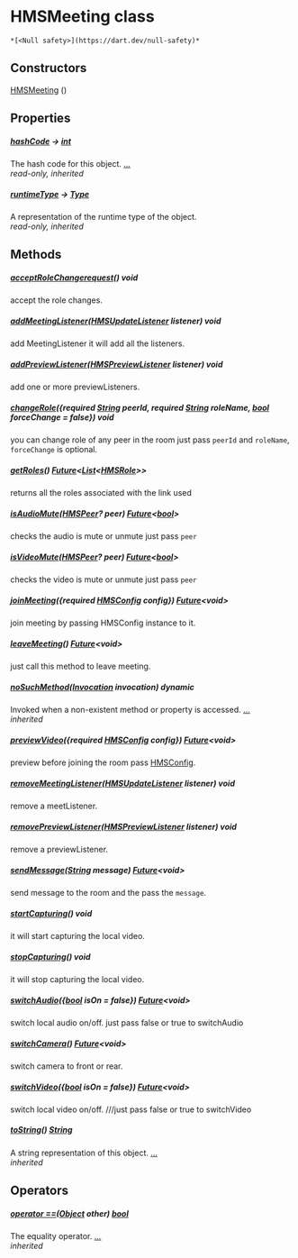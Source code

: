 


# HMSMeeting class






    *[<Null safety>](https://dart.dev/null-safety)*






## Constructors

[HMSMeeting](../meeting_meeting/HMSMeeting/HMSMeeting.md) ()

    


## Properties

##### [hashCode](https://api.flutter.dev/flutter/dart-core/Object/hashCode.html) &#8594; [int](https://api.flutter.dev/flutter/dart-core/int-class.html)



The hash code for this object. [...](https://api.flutter.dev/flutter/dart-core/Object/hashCode.html)  
_read-only, inherited_



##### [runtimeType](https://api.flutter.dev/flutter/dart-core/Object/runtimeType.html) &#8594; [Type](https://api.flutter.dev/flutter/dart-core/Type-class.html)



A representation of the runtime type of the object.   
_read-only, inherited_




## Methods

##### [acceptRoleChangerequest](../meeting_meeting/HMSMeeting/acceptRoleChangerequest.md)() void



accept the role changes.   




##### [addMeetingListener](../meeting_meeting/HMSMeeting/addMeetingListener.md)([HMSUpdateListener](../model_hms_update_listener/HMSUpdateListener-class.md) listener) void



add MeetingListener it will add all the listeners.   




##### [addPreviewListener](../meeting_meeting/HMSMeeting/addPreviewListener.md)([HMSPreviewListener](../model_hms_preview_listener/HMSPreviewListener-class.md) listener) void



add one or more previewListeners.   




##### [changeRole](../meeting_meeting/HMSMeeting/changeRole.md)({required [String](https://api.flutter.dev/flutter/dart-core/String-class.html) peerId, required [String](https://api.flutter.dev/flutter/dart-core/String-class.html) roleName, [bool](https://api.flutter.dev/flutter/dart-core/bool-class.html) forceChange = false}) void



you can change role of any peer in the room just pass <code>peerId</code> and <code>roleName</code>, <code>forceChange</code> is optional.   




##### [getRoles](../meeting_meeting/HMSMeeting/getRoles.md)() [Future](https://api.flutter.dev/flutter/dart-async/Future-class.html)&lt;[List](https://api.flutter.dev/flutter/dart-core/List-class.html)&lt;[HMSRole](../model_hms_role/HMSRole-class.md)>>



returns all the roles associated with the link used   




##### [isAudioMute](../meeting_meeting/HMSMeeting/isAudioMute.md)([HMSPeer](../model_hms_peer/HMSPeer-class.md)? peer) [Future](https://api.flutter.dev/flutter/dart-async/Future-class.html)&lt;[bool](https://api.flutter.dev/flutter/dart-core/bool-class.html)>



checks the audio is mute or unmute just pass <code>peer</code>   




##### [isVideoMute](../meeting_meeting/HMSMeeting/isVideoMute.md)([HMSPeer](../model_hms_peer/HMSPeer-class.md)? peer) [Future](https://api.flutter.dev/flutter/dart-async/Future-class.html)&lt;[bool](https://api.flutter.dev/flutter/dart-core/bool-class.html)>



checks the video is mute or unmute just pass <code>peer</code>   




##### [joinMeeting](../meeting_meeting/HMSMeeting/joinMeeting.md)({required [HMSConfig](../model_hms_config/HMSConfig-class.md) config}) [Future](https://api.flutter.dev/flutter/dart-async/Future-class.html)&lt;void>



join meeting by passing HMSConfig instance to it.   




##### [leaveMeeting](../meeting_meeting/HMSMeeting/leaveMeeting.md)() [Future](https://api.flutter.dev/flutter/dart-async/Future-class.html)&lt;void>



just call this method to leave meeting.   




##### [noSuchMethod](https://api.flutter.dev/flutter/dart-core/Object/noSuchMethod.html)([Invocation](https://api.flutter.dev/flutter/dart-core/Invocation-class.html) invocation) dynamic



Invoked when a non-existent method or property is accessed. [...](https://api.flutter.dev/flutter/dart-core/Object/noSuchMethod.html)  
_inherited_



##### [previewVideo](../meeting_meeting/HMSMeeting/previewVideo.md)({required [HMSConfig](../model_hms_config/HMSConfig-class.md) config}) [Future](https://api.flutter.dev/flutter/dart-async/Future-class.html)&lt;void>



preview before joining the room pass <a href="../model_hms_config/HMSConfig-class.md">HMSConfig</a>.   




##### [removeMeetingListener](../meeting_meeting/HMSMeeting/removeMeetingListener.md)([HMSUpdateListener](../model_hms_update_listener/HMSUpdateListener-class.md) listener) void



remove a meetListener.   




##### [removePreviewListener](../meeting_meeting/HMSMeeting/removePreviewListener.md)([HMSPreviewListener](../model_hms_preview_listener/HMSPreviewListener-class.md) listener) void



remove a previewListener.   




##### [sendMessage](../meeting_meeting/HMSMeeting/sendMessage.md)([String](https://api.flutter.dev/flutter/dart-core/String-class.html) message) [Future](https://api.flutter.dev/flutter/dart-async/Future-class.html)&lt;void>



send message to the room and the pass the <code>message</code>.   




##### [startCapturing](../meeting_meeting/HMSMeeting/startCapturing.md)() void



it will start capturing the local video.   




##### [stopCapturing](../meeting_meeting/HMSMeeting/stopCapturing.md)() void



it will stop capturing the local video.   




##### [switchAudio](../meeting_meeting/HMSMeeting/switchAudio.md)({[bool](https://api.flutter.dev/flutter/dart-core/bool-class.html) isOn = false}) [Future](https://api.flutter.dev/flutter/dart-async/Future-class.html)&lt;void>



switch local audio on/off.
just pass false or true to switchAudio   




##### [switchCamera](../meeting_meeting/HMSMeeting/switchCamera.md)() [Future](https://api.flutter.dev/flutter/dart-async/Future-class.html)&lt;void>



switch camera to front or rear.   




##### [switchVideo](../meeting_meeting/HMSMeeting/switchVideo.md)({[bool](https://api.flutter.dev/flutter/dart-core/bool-class.html) isOn = false}) [Future](https://api.flutter.dev/flutter/dart-async/Future-class.html)&lt;void>



switch local video on/off.
///just pass false or true to switchVideo   




##### [toString](https://api.flutter.dev/flutter/dart-core/Object/toString.html)() [String](https://api.flutter.dev/flutter/dart-core/String-class.html)



A string representation of this object. [...](https://api.flutter.dev/flutter/dart-core/Object/toString.html)  
_inherited_




## Operators

##### [operator ==](https://api.flutter.dev/flutter/dart-core/Object/operator_equals.html)([Object](https://api.flutter.dev/flutter/dart-core/Object-class.html) other) [bool](https://api.flutter.dev/flutter/dart-core/bool-class.html)



The equality operator. [...](https://api.flutter.dev/flutter/dart-core/Object/operator_equals.html)  
_inherited_











